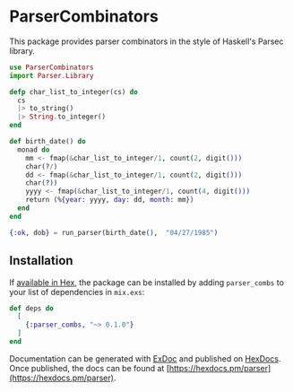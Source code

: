 # ParserCombinators

This package provides parser combinators in the style of Haskell's Parsec library.

```elixir
use ParserCombinators
import Parser.Library

defp char_list_to_integer(cs) do
  cs 
  |> to_string() 
  |> String.to_integer()
end

def birth_date() do
  monad do
    mm <- fmap(&char_list_to_integer/1, count(2, digit()))
    char(?/)
    dd <- fmap(&char_list_to_integer/1, count(2, digit()))
    char(?))
    yyyy <- fmap(&char_list_to_integer/1, count(4, digit()))
    return (%{year: yyyy, day: dd, month: mm})
  end
end

{:ok, dob} = run_parser(birth_date(),  "04/27/1985")

```

## Installation

If [available in Hex](https://hex.pm/docs/publish), the package can be installed
by adding `parser_combs` to your list of dependencies in `mix.exs`:

```elixir
def deps do
  [
    {:parser_combs, "~> 0.1.0"}
  ]
end
```

Documentation can be generated with [ExDoc](https://github.com/elixir-lang/ex_doc)
and published on [HexDocs](https://hexdocs.pm). Once published, the docs can
be found at [https://hexdocs.pm/parser](https://hexdocs.pm/parser).

